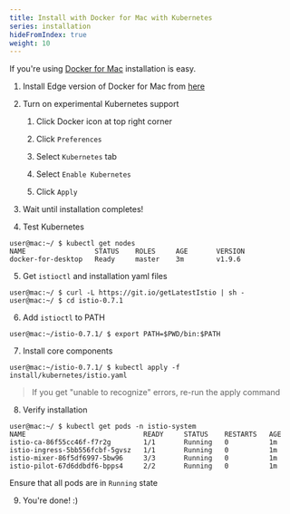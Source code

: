 ```yaml
---
title: Install with Docker for Mac with Kubernetes
series: installation
hideFromIndex: true
weight: 10
---
```


If you're using [Docker for Mac](https://docs.docker.com/docker-for-mac/) installation is easy.

1. Install Edge version of Docker for Mac from [here](https://download.docker.com/mac/edge/Docker.dmg)

2. Turn on experimental Kubernetes support
   
   1. Click Docker icon at top right corner

   2. Click `Preferences`
   
   3. Select `Kubernetes` tab

   4. Select `Enable Kubernetes`

   5. Click `Apply`

3. Wait until installation completes!

4. Test Kubernetes
```shell
user@mac:~/ $ kubectl get nodes
NAME                 STATUS    ROLES     AGE       VERSION
docker-for-desktop   Ready     master    3m        v1.9.6
```

5. Get `istioctl` and installation yaml files
```shell
user@mac:~/ $ curl -L https://git.io/getLatestIstio | sh -
user@mac:~/ $ cd istio-0.7.1
```

6. Add `istioctl` to PATH
```shell
user@mac:~/istio-0.7.1/ $ export PATH=$PWD/bin:$PATH
```

7. Install core components
```shell
user@mac:~/istio-0.7.1/ $ kubectl apply -f install/kubernetes/istio.yaml
```
> If you get "unable to recognize" errors, re-run the apply command

8. Verify installation
```shell
user@mac:~/ $ kubectl get pods -n istio-system
NAME                             READY     STATUS    RESTARTS   AGE
istio-ca-86f55cc46f-f7r2g        1/1       Running   0          1m
istio-ingress-5bb556fcbf-5gvsz   1/1       Running   0          1m
istio-mixer-86f5df6997-5bw96     3/3       Running   0          1m
istio-pilot-67d6ddbdf6-bpps4     2/2       Running   0          1m
```
Ensure that all pods are in `Running` state

9. You're done! :)
